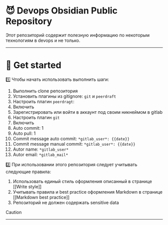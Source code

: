 # 😈 Devops Obsidian Public Repository

Этот репозиторий содержит полезную информацию по некоторым технологиям в devops и не только.

---

# 🚀 Get started

1️⃣ Чтобы начать использовать выполнить шаги:

1. Выполнить clone репозитория
2. Установить плагины из gitignore: `git` и `peerdraft`
3. Настроить плагин `peerdragt`:
  1. Включить
  2. Зарегистрировать или войти в аккаунт под своим никнеймом в gitlab
4. Настроить плагин `git`
  1. Включить
  2. Auto commit: 1
  3. Auto pull: 1
  4. Commit message auto commit: `*gitlab_user*: {{date}}`
  5. Commit message manual commit: `*gitlab_user*: {{date}}`
  6. Autor name: `*gitlab_user*`
  7. Autor email: `*gitlab_mail*`

2️⃣ При использовании этого репозитория следует учитывать следующие правила:

1. Использовать единый стиль оформления описанный в странице [[Write style]]
2. Учитывать правила и best practice оформления Markdown в странице [[Markdown best practice]]
3. Репозиторий не должен содержать sensitive data

> [!CAUTION]

---
